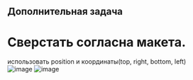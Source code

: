 ## Дополнительная задача  
# Сверстать согласна макета. 
использовать position  и координаты(top, right, bottom, left)  
![image](https://user-images.githubusercontent.com/113675674/202708055-17ab444c-547f-4c68-a1d0-4bc50799676b.png)
![image](https://user-images.githubusercontent.com/113675674/202708191-b7d4fbbf-ed10-4200-a48c-d4e177e8560b.png)
